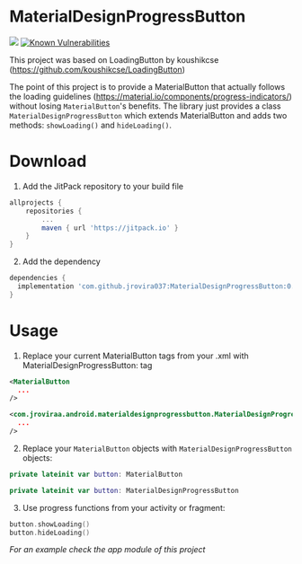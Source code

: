 # MaterialDesignProgressButton

[![](https://jitpack.io/v/jrovira037/MaterialDesignProgressButton.svg)](https://jitpack.io/#jrovira037/MaterialDesignProgressButton)
[![Known Vulnerabilities](https://snyk.io/test/github/JRoviraa/MaterialDesignProgressButton/badge.svg?targetFile=materialdesignprogressbutton/build.gradle)](https://snyk.io/test/github/JRoviraa/MaterialDesignProgressButton?targetFile=materialdesignprogressbutton/build.gradle)

This project was based on LoadingButton by koushikcse (https://github.com/koushikcse/LoadingButton)

The point of this project is to provide a MaterialButton that actually follows the loading guidelines (https://material.io/components/progress-indicators/) without losing `MaterialButton`'s benefits. The library just provides a class `MaterialDesignProgressButton` which extends MaterialButton and adds two methods: `showLoading()` and `hideLoading()`.


# Download


1. Add the JitPack repository to your build file 

```groovy
allprojects {
	repositories {
		...
		maven { url 'https://jitpack.io' }
	}
}
```

2. Add the dependency

```groovy
dependencies {
  implementation 'com.github.jrovira037:MaterialDesignProgressButton:0.1.2'
}
```

# Usage

1. Replace your current MaterialButton tags from your .xml with MaterialDesignProgressButton: tag

```xml
<MaterialButton
  ...
/>
```

  

```xml
<com.jroviraa.android.materialdesignprogressbutton.MaterialDesignProgressButton
  ...
/>
```

2. Replace your `MaterialButton` objects with `MaterialDesignProgressButton` objects:

```kotlin
private lateinit var button: MaterialButton
```

```kotlin
private lateinit var button: MaterialDesignProgressButton
```

3. Use progress functions from your activity or fragment:
```kotlin
button.showLoading()
button.hideLoading()
```

_For an example check the app module of this project_
  


